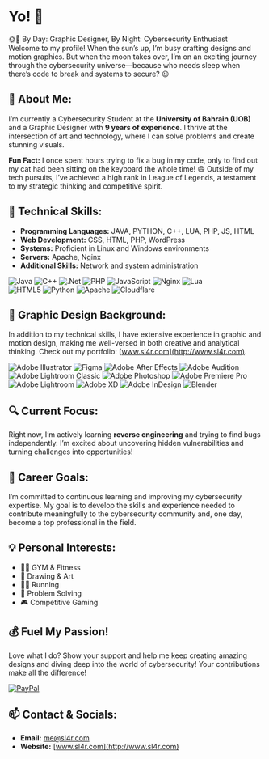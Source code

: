 # Yo! 👾

🌞🌙 By Day: Graphic Designer, By Night: Cybersecurity Enthusiast  
Welcome to my profile! When the sun’s up, I’m busy crafting designs and motion graphics. But when the moon takes over, I’m on an exciting journey through the cybersecurity universe—because who needs sleep when there’s code to break and systems to secure? 😉

## 📜 About Me:
I’m currently a Cybersecurity Student at the **University of Bahrain (UOB)** and a Graphic Designer with **9 years of experience**. I thrive at the intersection of art and technology, where I can solve problems and create stunning visuals.

**Fun Fact:** I once spent hours trying to fix a bug in my code, only to find out my cat had been sitting on the keyboard the whole time! 😄 Outside of my tech pursuits, I’ve achieved a high rank in League of Legends, a testament to my strategic thinking and competitive spirit.

## 💼 Technical Skills:
- **Programming Languages:** JAVA, PYTHON, C++, LUA, PHP, JS, HTML
- **Web Development:** CSS, HTML, PHP, WordPress
- **Systems:** Proficient in Linux and Windows environments
- **Servers:** Apache, Nginx
- **Additional Skills:** Network and system administration

![Java](https://img.shields.io/badge/java-%23ED8B00.svg?style=for-the-badge&logo=openjdk&logoColor=white) 
![C++](https://img.shields.io/badge/c++-%2300599C.svg?style=for-the-badge&logo=c%2B%2B&logoColor=white) 
![.Net](https://img.shields.io/badge/.NET-5C2D91?style=for-the-badge&logo=.net&logoColor=white) 
![PHP](https://img.shields.io/badge/php-%23777BB4.svg?style=for-the-badge&logo=php&logoColor=white) 
![JavaScript](https://img.shields.io/badge/javascript-%23323330.svg?style=for-the-badge&logo=javascript&logoColor=%23F7DF1E) 
![Nginx](https://img.shields.io/badge/nginx-%23009639.svg?style=for-the-badge&logo=nginx&logoColor=white) 
![Lua](https://img.shields.io/badge/lua-%232C2D72.svg?style=for-the-badge&logo=lua&logoColor=white)  
![HTML5](https://img.shields.io/badge/html5-%23E34F26.svg?style=for-the-badge&logo=html5&logoColor=white) 
![Python](https://img.shields.io/badge/python-3670A0?style=for-the-badge&logo=python&logoColor=ffdd54) 
![Apache](https://img.shields.io/badge/apache-%23D42029.svg?style=for-the-badge&logo=apache&logoColor=white)
![Cloudflare](https://img.shields.io/badge/Cloudflare-F38020?style=for-the-badge&logo=Cloudflare&logoColor=white)

## 🎨 Graphic Design Background:
In addition to my technical skills, I have extensive experience in graphic and motion design, making me well-versed in both creative and analytical thinking. Check out my portfolio: [www.sl4r.com](http://www.sl4r.com).

![Adobe Illustrator](https://img.shields.io/badge/adobe%20illustrator-%23FF9A00.svg?style=for-the-badge&logo=adobe%20illustrator&logoColor=white) 
![Figma](https://img.shields.io/badge/figma-%23F24E1E.svg?style=for-the-badge&logo=figma&logoColor=white) 
![Adobe After Effects](https://img.shields.io/badge/Adobe%20After%20Effects-9999FF.svg?style=for-the-badge&logo=Adobe%20After%20Effects&logoColor=white) 
![Adobe Audition](https://img.shields.io/badge/Adobe%20Audition-9999FF.svg?style=for-the-badge&logo=Adobe%20Audition&logoColor=white) 
![Adobe Lightroom Classic](https://img.shields.io/badge/Adobe%20Lightroom%20Classic-31A8FF.svg?style=for-the-badge&logo=Adobe%20Lightroom%20Classic&logoColor=white) 
![Adobe Photoshop](https://img.shields.io/badge/adobe%20photoshop-%2331A8FF.svg?style=for-the-badge&logo=adobe%20photoshop&logoColor=white) 
![Adobe Premiere Pro](https://img.shields.io/badge/Adobe%20Premiere%20Pro-9999FF.svg?style=for-the-badge&logo=Adobe%20Premiere%20Pro&logoColor=white) 
![Adobe Lightroom](https://img.shields.io/badge/Adobe%20Lightroom-31A8FF.svg?style=for-the-badge&logo=Adobe%20Lightroom&logoColor=white) 
![Adobe XD](https://img.shields.io/badge/Adobe%20XD-470137?style=for-the-badge&logo=Adobe%20XD&logoColor=#FF61F6) 
![Adobe InDesign](https://img.shields.io/badge/Adobe%20InDesign-49021F?style=for-the-badge&logo=adobeindesign&logoColor=FF3366) 
![Blender](https://img.shields.io/badge/blender-%23F5792A.svg?style=for-the-badge&logo=blender&logoColor=white) 

## 🔍 Current Focus:
Right now, I’m actively learning **reverse engineering** and trying to find bugs independently. I’m excited about uncovering hidden vulnerabilities and turning challenges into opportunities!

## 🎯 Career Goals:
I’m committed to continuous learning and improving my cybersecurity expertise. My goal is to develop the skills and experience needed to contribute meaningfully to the cybersecurity community and, one day, become a top professional in the field.

## 💡 Personal Interests:
- 🏋️‍♂️ GYM & Fitness
- 🎨 Drawing & Art
- 🏃‍♂️ Running
- 🧠 Problem Solving
- 🎮 Competitive Gaming

## 💰 Fuel My Passion!
Love what I do? Show your support and help me keep creating amazing designs and diving deep into the world of cybersecurity! Your contributions make all the difference!

[![PayPal](https://img.shields.io/badge/PayPal-00457C?style=for-the-badge&logo=paypal&logoColor=white)](https://paypal.me/MOHAMEDSALAH795) 

## 📫 Contact & Socials:
- **Email:** [me@sl4r.com](mailto:me@sl4r.com)  
- **Website:** [www.sl4r.com](http://www.sl4r.com)  
